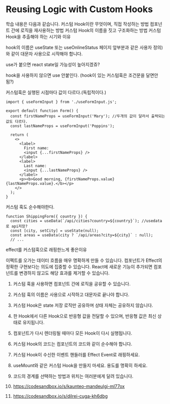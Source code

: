 # Reusing Logic with Custom Hooks

학습 내용은 다음과 같습니다.
커스텀 Hook이란 무엇이며, 직접 작성하는 방법
컴포넌트 간에 로직을 재사용하는 방법
커스텀 Hook의 이름을 짓고 구조화하는 방법
커스텀 Hook을 추출해야 하는 시기와 이유

hook의 이름은 useState 또는 useOnlineStatus 페이지 앞부분과 같은 사용자 정의)와 같이 대문자 사용으로 시작해야 합니다. 

use가 붙으면 react state일 가능성이 높아지겠쥬?


hook을 사용하지 않으면 use 안붙인다. (hook이 있는 커스텀훅은 조건문을 달면안됨?)

커스텀훅은 실행된 시점마다 값이 다르다.(독립적이다.)

```
import { useFormInput } from './useFormInput.js';

export default function Form() {
  const firstNameProps = useFormInput('Mary'); //두개의 값이 달라서 출력되는 값도 다르다.
  const lastNameProps = useFormInput('Poppins');

  return (
    <>
      <label>
        First name:
        <input {...firstNameProps} />
      </label>
      <label>
        Last name:
        <input {...lastNameProps} />
      </label>
      <p><b>Good morning, {firstNameProps.value} {lastNameProps.value}.</b></p>
    </>
  );
}

```
커스텀 훅도 순수해야한다.


```
function ShippingForm({ country }) {
  const cities = useData(`/api/cities?country=${country}`); //usedata로 api저장?
  const [city, setCity] = useState(null);
  const areas = useData(city ? `/api/areas?city=${city}` : null);
  // ...
```

effect를 커스텀훅으로 래핑한느게 좋은이유

이펙트를 오가는 데이터 흐름을 매우 명확하게 만들 수 있습니다.
컴포넌트가 Effect의 정확한 구현보다는 의도에 집중할 수 있습니다.
React에 새로운 기능이 추가되면 컴포넌트를 변경하지 않고도 해당 효과를 제거할 수 있습니다.


1. 커스텀 훅을 사용하면 컴포넌트 간에 로직을 공유할 수 있습니다.
2. 커스텀 훅의 이름은 사용으로 시작하고 대문자로 끝나야 합니다.
3. 커스텀 Hook은 state 저장 로직만 공유하며 상태 자체는 공유하지 않습니다.
4. 한 Hook에서 다른 Hook으로 반응형 값을 전달할 수 있으며, 반응형 값은 최신 상태로 유지됩니다.
5. 컴포넌트가 다시 렌더링될 때마다 모든 Hook이 다시 실행됩니다.
6. 커스텀 Hook의 코드는 컴포넌트의 코드와 같이 순수해야 합니다.
7. 커스텀 Hook이 수신한 이벤트 핸들러를 Effect Event로 래핑하세요.
8. useMount와 같은 커스텀 Hook을 만들지 마세요. 용도를 명확히 하세요.
9. 코드의 경계를 선택하는 방법과 위치는 여러분에게 달려 있습니다.

1. https://codesandbox.io/s/kaunteo-mandeulgi-ml77ox
2. https://codesandbox.io/s/dilrei-cuga-kh6dbg
